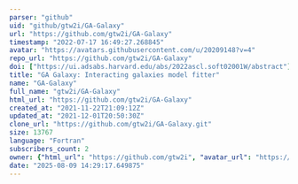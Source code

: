 ```yaml
---
parser: "github"
uid: "github/gtw2i/GA-Galaxy"
url: "https://github.com/gtw2i/GA-Galaxy"
timestamp: "2022-07-17 16:49:27.268845"
avatar: "https://avatars.githubusercontent.com/u/20209148?v=4"
repo_url: "https://github.com/gtw2i/GA-Galaxy"
doi: ["https://ui.adsabs.harvard.edu/abs/2022ascl.soft02001W/abstract"]
title: "GA Galaxy: Interacting galaxies model fitter"
name: "GA-Galaxy"
full_name: "gtw2i/GA-Galaxy"
html_url: "https://github.com/gtw2i/GA-Galaxy"
created_at: "2021-11-22T21:09:12Z"
updated_at: "2021-12-01T20:50:30Z"
clone_url: "https://github.com/gtw2i/GA-Galaxy.git"
size: 13767
language: "Fortran"
subscribers_count: 2
owner: {"html_url": "https://github.com/gtw2i", "avatar_url": "https://avatars.githubusercontent.com/u/20209148?v=4", "login": "gtw2i", "type": "User"}
date: "2025-08-09 14:29:17.649875"
---
```

